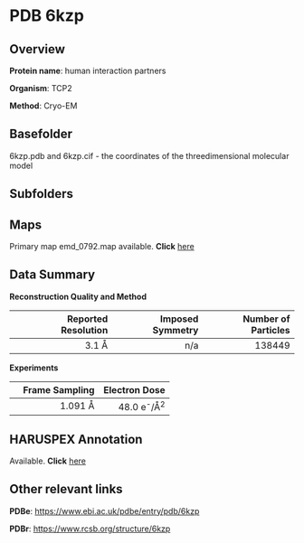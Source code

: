 # PDB 6kzp

## Overview

**Protein name**: human interaction partners

**Organism**: TCP2

**Method**: Cryo-EM

## Basefolder

6kzp.pdb and 6kzp.cif - the coordinates of the threedimensional molecular model

## Subfolders









## Maps

Primary map emd_0792.map available. **Click** [here](http://ftp.wwpdb.org/pub/emdb/structures/EMD-0792/map/) 

## Data Summary
**Reconstruction Quality and Method**

|   | Reported Resolution | Imposed Symmetry | Number of Particles |
|---|-------------:|----------------:|--------------:|
|   |3.1 Å|n/a|138449|

**Experiments**

|   | Frame Sampling | Electron Dose |
|---|-------------:|----------------:|
|   |1.091 Å|48.0 e<sup>-</sup>/Å<sup>2</sup>|

## HARUSPEX Annotation

Available. **Click** [here](https://zenodo.org/record/3820239)

## Other relevant links 
**PDBe**:  https://www.ebi.ac.uk/pdbe/entry/pdb/6kzp
 
**PDBr**: https://www.rcsb.org/structure/6kzp 
